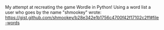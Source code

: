 My attempt at recreating the game Wordle in Python!
Using a word list a user who goes by the name "shmookey" wrote: https://gist.github.com/shmookey/b28e342e1b1756c4700f42f17102c2ff#file-words
